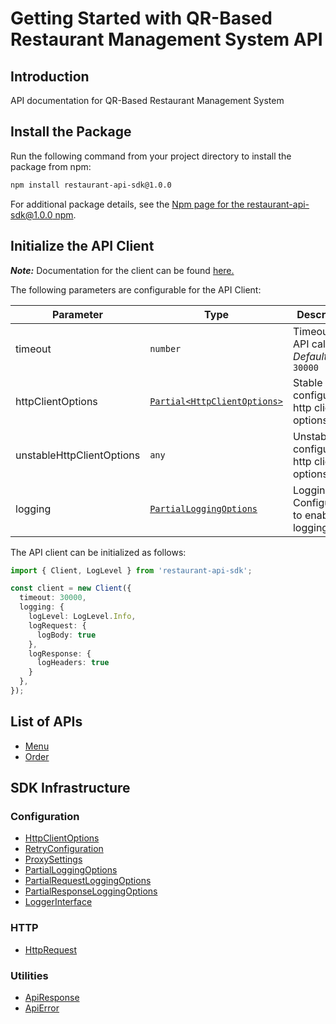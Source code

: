 
# Getting Started with QR-Based Restaurant Management System API

## Introduction

API documentation for QR-Based Restaurant Management System

## Install the Package

Run the following command from your project directory to install the package from npm:

```bash
npm install restaurant-api-sdk@1.0.0
```

For additional package details, see the [Npm page for the restaurant-api-sdk@1.0.0 npm](https://www.npmjs.com/package/restaurant-api-sdk/v/1.0.0).

## Initialize the API Client

**_Note:_** Documentation for the client can be found [here.](https://www.github.com/Ammad-Ashraf/restaurant-api-js-sdk/tree/1.0.0/doc/client.md)

The following parameters are configurable for the API Client:

| Parameter | Type | Description |
|  --- | --- | --- |
| timeout | `number` | Timeout for API calls.<br>*Default*: `30000` |
| httpClientOptions | [`Partial<HttpClientOptions>`](https://www.github.com/Ammad-Ashraf/restaurant-api-js-sdk/tree/1.0.0/doc/http-client-options.md) | Stable configurable http client options. |
| unstableHttpClientOptions | `any` | Unstable configurable http client options. |
| logging | [`PartialLoggingOptions`](https://www.github.com/Ammad-Ashraf/restaurant-api-js-sdk/tree/1.0.0/doc/partial-logging-options.md) | Logging Configuration to enable logging |

The API client can be initialized as follows:

```ts
import { Client, LogLevel } from 'restaurant-api-sdk';

const client = new Client({
  timeout: 30000,
  logging: {
    logLevel: LogLevel.Info,
    logRequest: {
      logBody: true
    },
    logResponse: {
      logHeaders: true
    }
  },
});
```

## List of APIs

* [Menu](https://www.github.com/Ammad-Ashraf/restaurant-api-js-sdk/tree/1.0.0/doc/controllers/menu.md)
* [Order](https://www.github.com/Ammad-Ashraf/restaurant-api-js-sdk/tree/1.0.0/doc/controllers/order.md)

## SDK Infrastructure

### Configuration

* [HttpClientOptions](https://www.github.com/Ammad-Ashraf/restaurant-api-js-sdk/tree/1.0.0/doc/http-client-options.md)
* [RetryConfiguration](https://www.github.com/Ammad-Ashraf/restaurant-api-js-sdk/tree/1.0.0/doc/retry-configuration.md)
* [ProxySettings](https://www.github.com/Ammad-Ashraf/restaurant-api-js-sdk/tree/1.0.0/doc/proxy-settings.md)
* [PartialLoggingOptions](https://www.github.com/Ammad-Ashraf/restaurant-api-js-sdk/tree/1.0.0/doc/partial-logging-options.md)
* [PartialRequestLoggingOptions](https://www.github.com/Ammad-Ashraf/restaurant-api-js-sdk/tree/1.0.0/doc/partial-request-logging-options.md)
* [PartialResponseLoggingOptions](https://www.github.com/Ammad-Ashraf/restaurant-api-js-sdk/tree/1.0.0/doc/partial-response-logging-options.md)
* [LoggerInterface](https://www.github.com/Ammad-Ashraf/restaurant-api-js-sdk/tree/1.0.0/doc/logger-interface.md)

### HTTP

* [HttpRequest](https://www.github.com/Ammad-Ashraf/restaurant-api-js-sdk/tree/1.0.0/doc/http-request.md)

### Utilities

* [ApiResponse](https://www.github.com/Ammad-Ashraf/restaurant-api-js-sdk/tree/1.0.0/doc/api-response.md)
* [ApiError](https://www.github.com/Ammad-Ashraf/restaurant-api-js-sdk/tree/1.0.0/doc/api-error.md)

